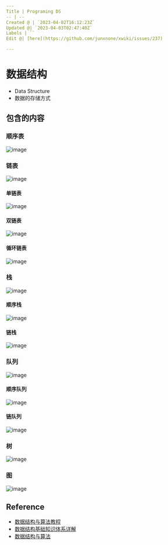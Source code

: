 ```yaml
---
Title | Programing DS
-- | --
Created @ | `2023-04-02T16:12:23Z`
Updated @| `2023-04-03T02:47:40Z`
Labels | ``
Edit @| [here](https://github.com/junxnone/xwiki/issues/237)

---
```

# 数据结构
- Data Structure
- 数据的存储方式

## 包含的内容

### 顺序表 

![image](https://user-images.githubusercontent.com/2216970/229364470-e7d34fe7-d9cb-49cd-8862-33f8d0d48316.png)

### 链表

![image](https://user-images.githubusercontent.com/2216970/229364978-f3172d36-7565-4f15-bd2c-4ca30cb6664c.png)

#### 单链表

![image](https://user-images.githubusercontent.com/2216970/229364763-53100696-0778-469a-a360-b02abe1403fd.png)

#### 双链表

![image](https://user-images.githubusercontent.com/2216970/229364736-c478420c-630f-44b2-8bcf-2cd1d7eeffb1.png)

#### 循环链表

![image](https://user-images.githubusercontent.com/2216970/229364858-31b93cb7-30d8-463d-b2bb-000ea3b9ec57.png)


### 栈 

![image](https://user-images.githubusercontent.com/2216970/229364484-fab7a5f3-8ab3-4fca-97f7-be122e7a03cd.png)

#### 顺序栈

![image](https://user-images.githubusercontent.com/2216970/229364923-11c29c21-ca02-432e-843a-35b15d03f3f3.png)

#### 链栈

![image](https://user-images.githubusercontent.com/2216970/229364960-326b63b6-3772-4fcf-9fb2-6f5e64052015.png)



### 队列 

 ![image](https://user-images.githubusercontent.com/2216970/229364488-2bde57de-2477-4fd5-9109-66269f563e34.png)

#### 顺序队列

![image](https://user-images.githubusercontent.com/2216970/229365017-1d06ea57-fd90-4cc9-9827-f85beda328b5.png)

#### 链队列

![image](https://user-images.githubusercontent.com/2216970/229365040-b8149ca2-2236-4c61-a69a-eb9c50ca706d.png)


### 树 

 ![image](https://user-images.githubusercontent.com/2216970/229364496-119ced35-e887-412a-a763-5879e761cd1f.png)

### 图 

 ![image](https://user-images.githubusercontent.com/2216970/229364500-211c8b8d-ccf4-41e9-9696-8da14cfd2b7b.png)



## Reference

- [数据结构与算法教程](http://c.biancheng.net/data_structure/)
- [数据结构基础知识体系详解](https://pdai.tech/md/algorithm/alg-basic-overview.html)
- [数据结构与算法](https://www.runoob.com/data-structures/data-structures-tutorial.html)
